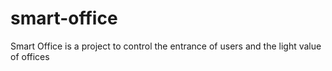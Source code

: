 # smart-office
Smart Office is a project to control the entrance of users and the light value of offices
